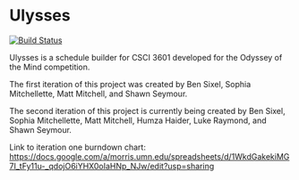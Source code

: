 # Ulysses

[![Build Status](https://travis-ci.org/rich1143/ulysses-pineapple.svg?branch=master)](https://travis-ci.org/rich1143/ulysses-pineapple)

Ulysses is a schedule builder for CSCI 3601 developed for the Odyssey of the Mind competition.

The first iteration of this project was created by Ben Sixel, Sophia Mitchellette, Matt Mitchell, and Shawn Seymour.

The second iteration of this project is currently being created by Ben Sixel, Sophia Mitchellette, Matt Mitchell, Humza Haider, Luke Raymond, and Shawn Seymour.

Link to iteration one burndown chart: https://docs.google.com/a/morris.umn.edu/spreadsheets/d/1WkdGakekiMG7I_tFy11u-_qdojO6iYHX0oIaHNp_NJw/edit?usp=sharing

